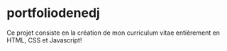 # portfoliodenedj
Ce projet consiste en la création de mon curriculum vitae entièrement en HTML, CSS et Javascript!

